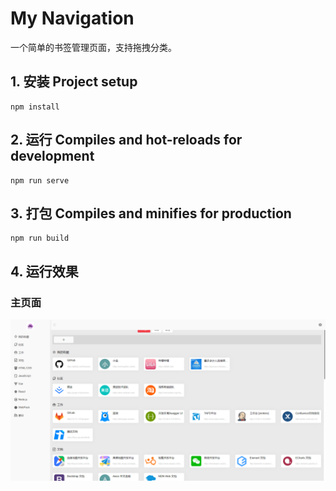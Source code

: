 # My Navigation

一个简单的书签管理页面，支持拖拽分类。

## 1. 安装 Project setup
```
npm install
```

## 2. 运行 Compiles and hot-reloads for development
```
npm run serve
```

## 3. 打包 Compiles and minifies for production
```
npm run build
```

## 4. 运行效果

### 主页面

![image-20210121213749110](README/static/image-20210121213749110.png)